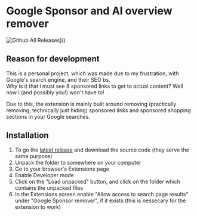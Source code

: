 # Google Sponsor and AI overview remover
![Github All Releases](https://img.shields.io/github/downloads/Maho-Yoshino/GoogleSponsorRemover/total.svg)]()
## Reason for development
This is a personal project, which was made due to my frustration, with Google's search engine, and their SEO bs.  
Why is it that i must see 8 sponsored links to get to actual content? Well now I (and possibly you!) won't have to!

Due to this, the extension is mainly built around removing (practically removing, technically just hiding) sponsored links and sponsored shopping sections in your Google searches.
## Installation
1. To go the [latest release](https://github.com/Maho-Yoshino/GoogleSponsorRemover/releases/latest) and download the source code (they serve the same purpose)
2. Unpack the folder to somewhere on your computer
3. Go to your browser's Extensions page
4. Enable Developer mode
5. Click on the "Load unpacked" button, and click on the folder which contains the unpacked files
6. In the Extensions screen enable "Allow access to search page results" under "Google Sponsor remover", if it exists (this is nessecary for the extension to work)